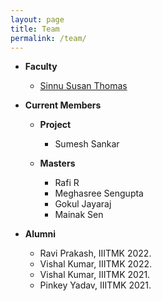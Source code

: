 ```yaml
---
layout: page
title: Team
permalink: /team/
---
```

* **Faculty**
  <br/>
  * [Sinnu Susan Thomas](https://sinnuthomas.github.io/bio/)

* **Current Members**
  <br/>
  * **Project**
    <br/>
    * Sumesh Sankar

  * **Masters**
    <br/>
    * Rafi R
    * Meghasree Sengupta
    * Gokul Jayaraj
    * Mainak Sen    
    
* **Alumni**
  <br/>  
  * Ravi Prakash, IIITMK 2022.
  * Vishal Kumar, IIITMK 2022.
  * Vishal Kumar, IIITMK 2021.
  * Pinkey Yadav, IIITMK 2021. 
